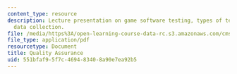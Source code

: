 ```yaml
---
content_type: resource
description: Lecture presentation on game software testing, types of testing, and
  data collection.
file: /media/https%3A/open-learning-course-data-rc.s3.amazonaws.com/cms-611j-creating-video-games-fall-2014/551bfaf95f7c469483408a90e7ea92b5_MITCMS_611JF14_Tech_Tes.pdf
file_type: application/pdf
resourcetype: Document
title: Quality Assurance
uid: 551bfaf9-5f7c-4694-8340-8a90e7ea92b5
---
```

